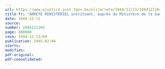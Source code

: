 ```yaml
---
url: https://www.ejustice.just.fgov.be/eli/arrete/1944/12/11/1944121104/justel
title-fr: "ARRETE MINISTERIEL instituant, auprès du Ministère de la Santé publique, un conseil médical consultatif"
date: 1944-12-11
source:
number: 1944121104
page: 888888
case: 1944-12-11/04
publication: 1945-02-04
starts:
modifies:
pdf-original:
pdf-consolidated:
---
```



